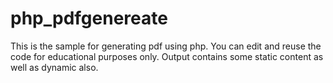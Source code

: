 # php_pdfgenereate
This is the sample for generating pdf using php. You can edit and reuse the code for educational purposes only. 
Output contains some static content as well as dynamic also.

